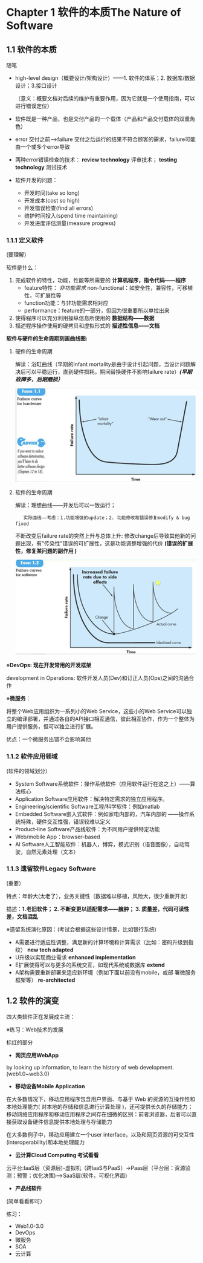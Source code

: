 # Chapter 1 软件的本质The Nature of Software

## 1.1 软件的本质

随笔

- high-level design（概要设计/架构设计）——1. 软件的体系；2. 数据库/数据设计；3.接口设计
    
    （意义：概要文档对后续的维护有重要作用，因为它就是一个使用指南，可以进行错误定位）
    
- 软件既是一种产品，也是交付产品的一个载体（产品和产品交付载体的双重角色）
- error 交付之前——>failure 交付之后运行的结果不符合顾客的需求，failure可能由一个或多个error导致
- 两种error错误检查的技术： **review technology** 评审技术； **testing technology** 测试技术
- 软件开发的问题：
    - 开发时间(take so long)
    - 开发成本(cost so high)
    - 开发错误检查(find all errors)
    - 维护时间投入(spend time maintaining)
    - 开发进度评估测量(measure progress)

### 1.1.1 定义软件

(要理解）

软件是什么：

1. 完成软件的特性，功能，性能等所需要的 **计算机程序，指令代码——程序**
    - feature特性： *非功能需求*  non-functional：如安全性，兼容性，可移植性，可扩展性等
    - function功能：与非功能需求相对应
    - performance：feature的一部分，但因为很重要所以单拉出来
2. 使得程序可以充分利用操纵信息所使用的 **数据结构——数据**
3. 描述程序操作使用的硬拷贝和虚拟形式的 **描述性信息——文档**

 **软件与硬件的生命周期刻画曲线图:**

1. 硬件的生命周期
    
    解读：浴缸曲线（早期的infant mortality是由于设计引起问题，当设计问题解决后可以平稳运行，直到硬件损耗，期间替换硬件不影响failure rate）***(早期故障多，后期磨损）***
    
    ![Untitled](Chapter%201%20%E8%BD%AF%E4%BB%B6%E7%9A%84%E6%9C%AC%E8%B4%A8The%20Nature%20of%20Software%20f3b292031e104a2db6ff36bb3652661e/Untitled.png)
    
2. 软件的生命周期
    
    解读：理想曲线——开发后可以一致运行；
    
          实际曲线——考虑：1.功能增强的update；2. 功能修改和错误修复modify & bug fixed
    
    不断改变后failure rate的突然上升与总体上升: 修改change后导致其他新的问题出现，有"传染性"错误的可扩展性，这是功能调整增强的代价 **(错误的扩展性，修复某问题的副作用 )**
    
    ![Untitled](Chapter%201%20%E8%BD%AF%E4%BB%B6%E7%9A%84%E6%9C%AC%E8%B4%A8The%20Nature%20of%20Software%20f3b292031e104a2db6ff36bb3652661e/Untitled%201.png)
    

※**DevOps: 现在开发常用的开发框架**

development in Operations: 软件开发人员(Dev)和订正人员(Ops)之间的沟通合作

※**微服务**：

将整个Web应用组织为一系列小的Web Service，这些小的Web Service可以独立的编译部署，并通过各自的API接口相互通信，彼此相互协作，作为一个整体为用户提供服务，但可以独立进行扩展。

优点：一个微服务出错不会影响其他

### 1.1.2 软件应用领域

(软件的领域划分）

- System Software系统软件：操作系统软件（应用软件运行在这之上）——算法核心
- Application Software应用软件：解决特定需求的独立应用程序。
- Engineering/scientific Software工程/科学软件：例如matlab
- Embedded Software嵌入式软件：例如家电内部的，汽车内部的 ——操作系统特殊，硬件交互性强，错误较难以定义
- Product-line Software产品线软件：为不同用户提供特定功能
- Web/mobile App：browser-based
- AI Software人工智能软件：机器人，博弈，模式识别（语音图像），自动驾驶，自然元素处理（文本）

### 1.1.3 遗留软件Legacy Software

(重要）

特点：年龄大(太老了），业务关键性（数据难以移植，风险大，很少重新开发）

描述：**1.老旧软件； 2. 不断变更以适配需求——臃肿； 3. 质量差，代码可读性差，文档混乱**

※遗留系统演化原因：(考试会根据这些设计情景，比如银行系统)

- A需要进行适应性调整，满足新的计算环境和计算需求（比如：密码升级到指纹） **new tech adapted**
- U升级以实现商业需求  **enhanced implementation**
- E扩展使得可以与更多的系统交互，如现代系统或数据库  **extend**
- A架构需要重新部署来适应新环境（例如下面以前没有mobile，或部 署微服务框架等） **re-architected**

## 1.2 软件的演变

四大类软件正在发展成主流：

※练习：Web技术的发展

标红的部分

- **网页应用WebApp**

by looking up information, to learn the history of web development.(web1.0~web3.0)

- **移动设备Mobile Application**

在大多数情况下，移动应用程序包含用户界面、与基于 Web 的资源的互操作性和本地处理能力( 对本地的存储和信息进行计算处理 )，还可提供长久的存储能力；移动网络应用程序和移动应用程序之间存在细微的区别：前者浏览器，后者可以直接获取设备硬件信息提供本地处理与存储能力

在大多数例子中，移动应用建立一个user interface，以及和网页资源的可交互性(interoperability)和本地处理能力

- **云计算Cloud Computing 考试看看**

云平台:IaaS层（资源层)-虚拟机（跨IaaS与PaaS）->Paas层（平台层：资源监测；预警；优化决策)-->SaaS层(软件，可视化界面)

- **产品线软件**

(简单看看即可）

练习：

- Web1.0-3.0
- DevOps
- 微服务
- SOA
- 云计算